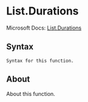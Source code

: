 ---
---

# List.Durations

Microsoft Docs: [List.Durations](https://docs.microsoft.com/en-us/powerquery-m/list-durations)

## Syntax

```
Syntax for this function.
```

## About

About this function.

